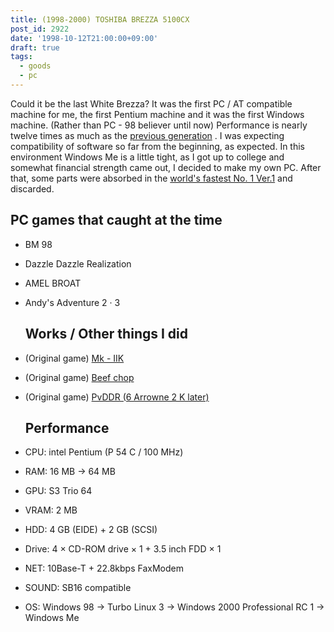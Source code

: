 ```yaml
---
title: (1998-2000) TOSHIBA BREZZA 5100CX
post_id: 2922
date: '1998-10-12T21:00:00+09:00'
draft: true
tags:
  - goods
  - pc
---
```


Could it be the last White Brezza? It was the first PC / AT compatible machine for me, the first Pentium machine and it was the first Windows machine. (Rather than PC - 98 believer until now) Performance is nearly twelve times as much as the [previous generation](https://danmaq.com/pc-9821) . I was expecting compatibility of software so far from the beginning, as expected. In this environment Windows Me is a little tight, as I got up to college and somewhat financial strength came out, I decided to make my own PC. After that, some parts were absorbed in the [world's fastest No. 1 Ver.1](https://danmaq.com/Homebuilt-1) and discarded.

## PC games that caught at the time

*   BM 98
*   Dazzle Dazzle Realization
*   AMEL BROAT
*   Andy's Adventure 2 · 3
    
    ## Works / Other things I did
    
*   (Original game) [Mk - IIK](https://danmaq.com/mk-iik)
    
*   (Original game) [Beef chop](https://danmaq.com/choppin)
*   (Original game) [PvDDR (6 Arrowne 2 K later)](https://danmaq.com/solo2k)
    
    ## Performance
    
*   CPU: intel Pentium (P 54 C / 100 MHz)
    
*   RAM: 16 MB → 64 MB
*   GPU: S3 Trio 64
*   VRAM: 2 MB
*   HDD: 4 GB (EIDE) + 2 GB (SCSI)
*   Drive: 4 × CD-ROM drive × 1 + 3.5 inch FDD × 1
*   NET: 10Base-T + 22.8kbps FaxModem
*   SOUND: SB16 compatible
*   OS: Windows 98 → Turbo Linux 3 → Windows 2000 Professional RC 1 → Windows Me
